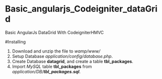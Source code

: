 # Basic_angularjs_Codeigniter_dataGrid
Basic AngularJs DataGrid With CodeigniterHMVC

#Installing
1. Download and unzip the file to *wamp/www/*
2. Setup Database *application/config/database.php*.
3. Create Database **datagrid**, and create a table **tbl_packages**.
4. Import *MySQL* table **tbl_packages** from *application/DB/__tbl_packages.sql__*.
